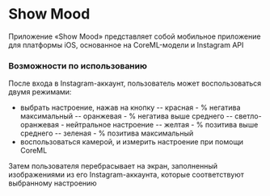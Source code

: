 # Show Mood
Приложение «Show Mood» представляет собой мобильное приложение для платформы iOS, основанное на CoreML-модели и Instagram API

### Возможности по использованию
После входа в Instagram-аккаунт, пользователь может воспользоваться двумя режимами:
- выбрать настроение, нажав на кнопку
-- красная - % негатива максимальный
-- оранжевая - % негатива выше среднего
-- светло-оранжевая - нейтральное настроение
-- желтая - % позитива выше среднего
-- зеленая - % позитива максимальный
- воспользоваться камерой, и измерить настроение при помощи CoreML

Затем пользователя перебрасывает на экран, заполненный изображениями из его Instagram-аккаунта, которые соответствуют выбранному настроению
